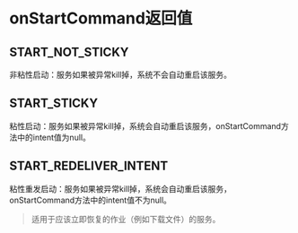# onStartCommand返回值

## START_NOT_STICKY
非粘性启动：服务如果被异常kill掉，系统不会自动重启该服务。

## START_STICKY
粘性启动：服务如果被异常kill掉，系统会自动重启该服务，onStartCommand方法中的intent值为null。

## START_REDELIVER_INTENT
粘性重发启动：服务如果被异常kill掉，系统会自动重启该服务，onStartCommand方法中的intent值不为null。
> 适用于应该立即恢复的作业（例如下载文件）的服务。
